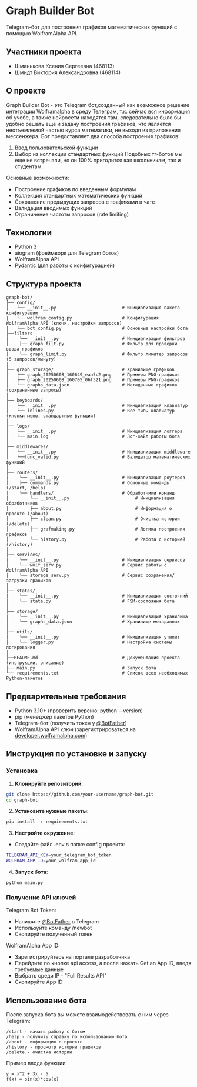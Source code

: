 # Graph Builder Bot  
Telegram-бот для построения графиков математических функций с помощью WolframAlpha API.

## Участники проекта
- Шманькова Ксения Сергеевна (468113)  
- Шмидт Виктория Александровна (468114)  

## О проекте
Graph Builder Bot - это Telegram бот,созданный как возможное решение интеграции Wolframalpha в среду Телеграм, т.к. сейчас вся информация об учебе, а также нейросети находятся там, следовательно было бы удобно решать еще и задачу построения графиков, что является неотъемлемой частью курса математики, не выходя из приложения мессенжера.
Бот предоставляет два способа построения графиков:
1. Ввод пользовательской функции
2. Выбор из коллекции стандартных функций
Подобных тг-ботов мы еще не встречали, но он 100% пригодится как школьникам, так и студентам.

Основные возможности:
- Построение графиков по введенным формулам
- Коллекция стандартных математических функций
- Сохранение предыдущих запросов с графиками в чате 
- Валидация вводимых функций
- Ограничение частоты запросов (rate limiting)

## Технологии
- Python 3
- aiogram (фреймворк для Telegram ботов)
- WolframAlpha API
- Pydantic (для работы с конфигурацией)

## Структура проекта

```text
graph-bot/
├── config/
│   └── __init__.py                         # Инициализация пакета конфигурации
|   └── wolfram_config.py                   # Конфигурация WolframAlpha API (ключи, настройки запросов)
|   └── bot_config.py                       # Основные настройки бота
├──filters
|    └── __init__.py                        # Инициализация фильтров
│    ├── graph_filt.py                      # Фильтр для проверки ввода графиков
│    └── graph_limit.py                     # Фильтр лимитер запросов (5 запросов/минуту)
│
├── graph_storage/                          # Хранилище графиков
│   ├── graph_20250608_160649_eaa5c2.png    # Примеры PNG-графиков
│   ├── graph_20250608_160705_06f321.png    # Примеры PNG-графиков
│   └── graphs_data.json                    # Метаданные графиков (сохраненные запросы)
│
├── keyboards/                             
│   └── __init__.py                         # Инициализация клавиатур
│   └── inlines.py                          # Все типы клавиатур (кнопки меню, стандартные функции)
│
├── logs/
│   └── __init__.py                         # Инициализация логгера
│   └── main.log                            # Лог-файл работы бота
│
├── middlewares/
│   └── __init__.py                         # Инициализация middleware            
│   └──func_valid.py                        # Валидатор математических функций
│
├── routers/
|    └── __init__.py                        # Инициализация роутеров                    
│    ├── commands.py                        # Основные команды (/start, /help)
│    └── handlers/                          # Обработчики команд
|        └── __init__.py                         # Инициализация обработчиков
│        ├── about.py                            # Информация о проекте (/about)
│        ├── clean.py                            # Очистка истории (/delete)
│        ├── grafmaking.py                       # Логика построения графиков
│        └── history.py                          # Работа с историей (/history)
│    
├── services/
|    └── __init__.py                        # Инициализация сервисов           
│    └── wolf_serv.py                       # Сервис работы с WolframAlpha API
│    └── storage_serv.py                    # Сервис сохранения/загрузки графиков
│
├── states/
|    └── __init__.py                        # Инициализация состояний          
│    └── state.py                           # FSM-состояния бота
│
├── storage/
|    └── __init__.py                        # Инициализация хранилища
│    └── graphs_data.json                   # Хранилище метаданных
│          
├── utils/
|    └── __init__.py                        # Инициализация утилит
│    └── logger.py                          # Настройка системы логирования
│
├──README.md                                # Документация проекта (инструкции, описание)
├── main.py                                 # Запуск бота
└── requirements.txt                        # Список всех необходимых Python-пакетов
```

## Предварительные требования
- Python 3.10+ (проверить версию: python --version)
- pip (менеджер пакетов Python)
- Telegram-бот (получить токен у [@BotFather](https://telegram.me/BotFather))
- WolframAlpha API ключ (зарегистрироваться на [developer.wolframalpha.com](developer.wolframalpha.com))

  
## Инструкция по установке и запуску

### Установка

1. **Клонируйте репозиторий**:
```bash
git clone https://github.com/your-username/graph-bot.git
cd graph-bot
```
2. **Установите нужные пакеты**:
```bash
pip install -r requirements.txt
```
3. **Настройте окружение**:
- Создайте файл .env в папке config проекта:
```bash
TELEGRAM_API_KEY=your_telegram_bot_token
WOLFRAM_APP_ID=your_wolfram_app_id
```
4. **Запуск бота**:
```dash
python main.py
```

### Получение API ключей
Telegram Bot Token:
- Напишите [@BotFather](https://telegram.me/BotFather) в Telegram
- Используйте команду /newbot
- Скопируйте полученный токен

WolframAlpha App ID:
- Зарегистрируйтесь на портале разработчика
- Перейдите по кнопке api access, а после нажать Get an App ID, введя требуемые данные
- Выбрать среди IP - "Full Results API"
- Скопируйте App ID


## Использование бота

После запуска бота вы можете взаимодействовать с ним через Telegram:

```
/start - начать работу с ботом
/help - получить справку по использованию бота
/about - информация о проекте
/history - просмотр истории графиков
/delete - очистка истории
```

Пример ввода функции:

```
y = x^2 + 3x - 5
f(x) = sin(x)*cos(x)
```

